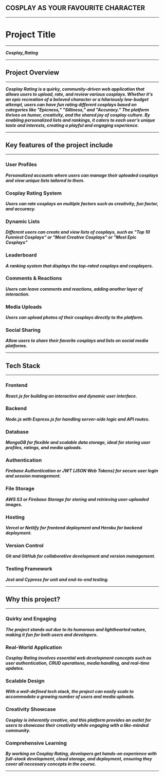 ## COSPLAY AS YOUR FAVOURITE CHARACTER

---
# Project Title
---

***Cosplay_Rating***

---
## Project Overview
---
***Cosplay Rating is a quirky, community-driven web application that allows users to upload, rate, and review various cosplays. Whether it's an epic recreation of a beloved character or a hilariously low-budget attempt, users can have fun rating different cosplays based on categories like "Epicness," "Silliness," and "Accuracy." The platform thrives on humor, creativity, and the shared joy of cosplay culture. By enabling personalized lists and rankings, it caters to each user’s unique taste and interests, creating a playful and engaging experience.***

---
## Key features of the project include
---
### User Profiles

 ***Personalized accounts where users can manage their uploaded cosplays and view unique lists tailored to them.***

### Cosplay Rating System 

***Users can rate cosplays on multiple factors such as creativity, fun factor, and accuracy.***

### Dynamic Lists

***Different users can create and view lists of cosplays, such as "Top 10 Funniest Cosplays" or "Most Creative Cosplays" or "Most Epic Cosplays"***

### Leaderboard

***A ranking system that displays the top-rated cosplays and cosplayers.***

### Comments & Reactions

***Users can leave comments and reactions, adding another layer of interaction.***

### Media Uploads

***Users can upload photos of their cosplays directly to the platform.***

### Social Sharing

***Allow users to share their favorite cosplays and lists on social media platforms.***

---
## Tech Stack
---
### Frontend

***React.js for building an interactive and dynamic user interface.***

### Backend

***Node.js with Express.js for handling server-side logic and API routes.***

### Database

***MongoDB for flexible and scalable data storage, ideal for storing user profiles, ratings, and media uploads.***

### Authentication

***Firebase Authentication or JWT (JSON Web Tokens) for secure user login and session management.***

### File Storage

***AWS S3 or Firebase Storage for storing and retrieving user-uploaded images.***

### Hosting

***Vercel or Netlify for frontend deployment and Heroku for backend deployment.***

### Version Control

***Git and GitHub for collaborative development and version management.***

### Testing Framework

***Jest and Cypress for unit and end-to-end testing.***

---
## Why this project?
---
### Quirky and Engaging

***The project stands out due to its humorous and lighthearted nature, making it fun for both users and developers.***

### Real-World Application

***Cosplay Rating involves essential web development concepts such as user authentication, CRUD operations, media handling, and real-time updates.***

### Scalable Design

***With a well-defined tech stack, the project can easily scale to accommodate a growing number of users and media uploads.***

### Creativity Showcase

***Cosplay is inherently creative, and this platform provides an outlet for users to showcase their creativity while engaging with a like-minded community.***

### Comprehensive Learning

***By working on Cosplay Rating, developers get hands-on experience with full-stack development, cloud storage, and deployment, ensuring they cover all necessary concepts in the course.***

---
